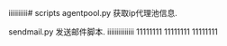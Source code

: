 iiiiiiiiii# scripts
agentpool.py  获取ip代理池信息.

sendmail.py   发送邮件脚本.
iiiiiiiiiiiiii
11111111
11111111
11111111

